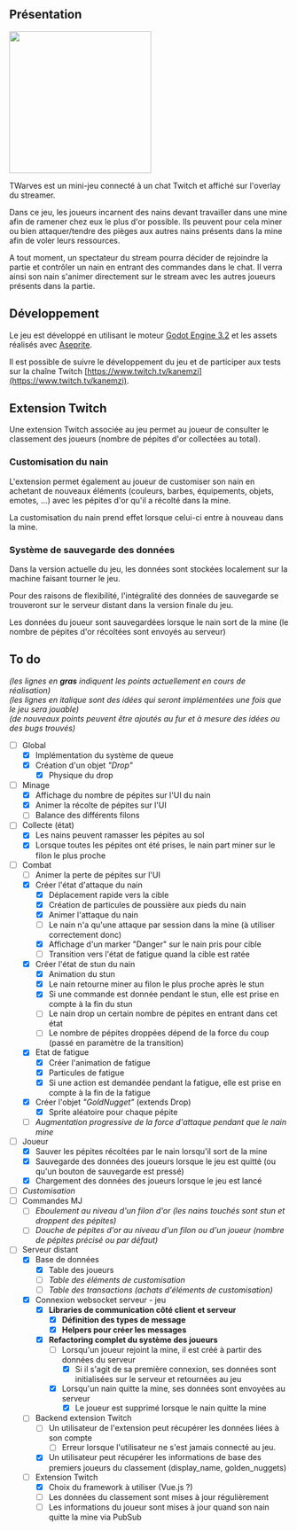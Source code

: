 ## Présentation
<img src="https://github.com/SimonROZEC/TWarves/blob/master/banner.png" height="256">

TWarves est un mini-jeu connecté à un chat Twitch et affiché sur l'overlay du streamer.
  
Dans ce jeu, les joueurs incarnent des nains devant travailler dans une mine afin de ramener chez eux le plus d'or possible. Ils peuvent pour cela miner ou bien attaquer/tendre des pièges aux autres nains présents dans la mine afin de voler leurs ressources.
  
A tout moment, un spectateur du stream pourra décider de rejoindre la partie et contrôler un nain en entrant des commandes dans le chat. Il verra ainsi son nain s'animer directement sur le stream avec les autres joueurs présents dans la partie.

## Développement

Le jeu est développé en utilisant le moteur [Godot Engine 3.2](https://github.com/godotengine/godot) et les assets réalisés avec [Aseprite](https://github.com/aseprite/aseprite).

Il est possible de suivre le développement du jeu et de participer aux tests sur la chaîne Twitch [https://www.twitch.tv/kanemzi](https://www.twitch.tv/kanemzi).

## Extension Twitch

Une extension Twitch associée au jeu permet au joueur de consulter le classement des joueurs (nombre de pépites d'or collectées au total).

### Customisation du nain

L'extension permet également au joueur de customiser son nain en achetant de nouveaux éléments (couleurs, barbes, équipements, objets, emotes, ...) avec les pépites d'or qu'il a récolté dans la mine.

La customisation du nain prend effet lorsque celui-ci entre à nouveau dans la mine.

### Système de sauvegarde des données

Dans la version actuelle du jeu, les données sont stockées localement sur la machine faisant tourner le jeu.

Pour des raisons de flexibilité, l'intégralité des données de sauvegarde se trouveront sur le serveur distant dans la version finale du jeu.

Les données du joueur sont sauvegardées lorsque le nain sort de la mine (le nombre de pépites d'or récoltées sont envoyés au serveur)


## To do

*(les lignes en **gras** indiquent les points actuellement en cours de réalisation)*\
*(les lignes en italique sont des idées qui seront implémentées une fois que le jeu sera jouable)*\
*(de nouveaux points peuvent être ajoutés au fur et à mesure des idées ou des bugs trouvés)*

- [ ] Global
  - [x] Implémentation du système de queue
  - [x] Création d'un objet *"Drop"*
     - [x] Physique du drop
- [ ] Minage
  - [x] Affichage du nombre de pépites sur l'UI du nain
  - [x] Animer la récolte de pépites sur l'UI
  - [ ] Balance des différents filons
- [ ] Collecte (état)
  - [x] Les nains peuvent ramasser les pépites au sol
  - [x] Lorsque toutes les pépites ont été prises, le nain part miner sur le filon le plus proche
- [ ] Combat
  - [ ] Animer la perte de pépites sur l'UI
  - [x] Créer l'état d'attaque du nain
    - [x] Déplacement rapide vers la cible
    - [x] Création de particules de poussière aux pieds du nain
    - [x] Animer l'attaque du nain
    - [ ] Le nain n'a qu'une attaque par session dans la mine (à utiliser correctement donc)
    - [x] Affichage d'un marker "Danger" sur le nain pris pour cible
    - [ ] Transition vers l'état de fatigue quand la cible est ratée
  - [x] Créer l'état de stun du nain
    - [x] Animation du stun
    - [x] Le nain retourne miner au filon le plus proche après le stun
    - [x] Si une commande est donnée pendant le stun, elle est prise en compte à la fin du stun
    - [ ] Le nain drop un certain nombre de pépites en entrant dans cet état
    - [ ] Le nombre de pépites droppées dépend de la force du coup (passé en paramètre de la transition)
  - [x] Etat de fatigue
    - [x] Créer l'animation de fatigue
    - [x] Particules de fatigue
    - [x] Si une action est demandée pendant la fatigue, elle est prise en compte à la fin de la fatigue
  - [x] Créer l'objet *"GoldNugget"* (extends Drop)
    - [x] Sprite aléatoire pour chaque pépite
  - [ ] *Augmentation progressive de la force d'attaque pendant que le nain mine*
- [ ] Joueur
  - [x] Sauver les pépites récoltées par le nain lorsqu'il sort de la mine
  - [x] Sauvegarde des données des joueurs lorsque le jeu est quitté (ou qu'un bouton de sauvegarde est pressé)
  - [x] Chargement des données des joueurs lorsque le jeu est lancé
- [ ] *Customisation*
- [ ] Commandes MJ
     - [ ] *Eboulement au niveau d'un filon d'or (les nains touchés sont stun et droppent des pépites)*
     - [ ] *Douche de pépites d'or au niveau d'un filon ou d'un joueur (nombre de pépites précisé ou par défaut)*
- [ ] Serveur distant
     - [x] Base de données
          - [x] Table des joueurs
          - [ ] *Table des éléments de customisation*
          - [ ] *Table des transactions (achats d'éléments de customisation)*
     - [x] Connexion websocket serveur - jeu
          - [x] **Libraries de communication côté client et serveur**
               - [x] **Définition des types de message**
               - [x] **Helpers pour créer les messages**
          - [x] **Refactoring complet du système des joueurs**
               - [ ] Lorsqu'un joueur rejoint la mine, il est créé à partir des données du serveur
                    - [x] Si il s'agit de sa première connexion, ses données sont initialisées sur le serveur et retournées au jeu
               - [x] Lorsqu'un nain quitte la mine, ses données sont envoyées au serveur
                    - [x] Le joueur est supprimé lorsque le nain quitte la mine
     - [ ] Backend extension Twitch
          - [ ] Un utilisateur de l'extension peut récupérer les données liées à son compte
               - [ ] Erreur lorsque l'utilisateur ne s'est jamais connecté au jeu.
          - [x] Un utilisateur peut récupérer les informations de base des premiers joueurs du classement (display_name, golden_nuggets)
     - [ ] Extension Twitch
          - [x] Choix du framework à utiliser (Vue.js ?)
          - [ ] Les données du classement sont mises à jour régulièrement
          - [ ] Les informations du joueur sont mises à jour quand son nain quitte la mine via PubSub